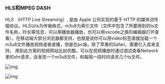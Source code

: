 ### HLS和MPEG DASH
HLS （HTTP Live Streaming）, 是由 Apple 公司实现的基于 HTTP 的媒体流传输协议。HLS以ts为传输格式，m3u8为索引文件（文件中包含了所要用到的ts文件名称，时长等信息，可以用播放器播放，也可以用vscode之类的编辑器打开查看），在移动端大部分浏览器都支持，也就是说你可以用video标签直接加载一个m3u8文件播放视频或者直播，但是在pc端，除了苹果的Safari，需要引入库来支持。
用到此方案的视频网站比如优酷，可以在视频播放时通过调试查看Network里的xhr请求，会发现一个m3u8文件，和每隔一段时间请求几个ts文件。



![img](https://user-gold-cdn.xitu.io/2019/7/5/16bbfbfe727e666b?imageView2/0/w/1280/h/960/format/webp/ignore-error/1)

![img](https://user-gold-cdn.xitu.io/2019/7/5/16bbfc01917d00c1?imageView2/0/w/1280/h/960/format/webp/ignore-error/1)